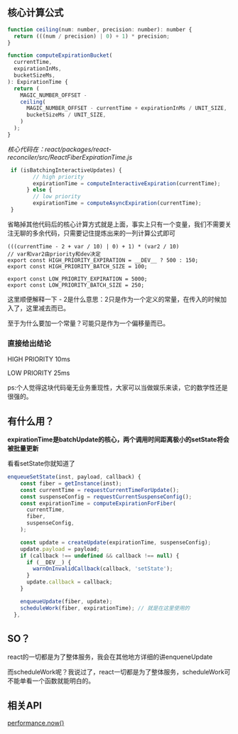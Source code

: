 ## 核心计算公式

```javascript
function ceiling(num: number, precision: number): number {
  return (((num / precision) | 0) + 1) * precision;
}

function computeExpirationBucket(
  currentTime,
  expirationInMs,
  bucketSizeMs,
): ExpirationTime {
  return (
    MAGIC_NUMBER_OFFSET -
    ceiling(
      MAGIC_NUMBER_OFFSET - currentTime + expirationInMs / UNIT_SIZE,
      bucketSizeMs / UNIT_SIZE,
    )
  );
}
```

*核心代码在：react/packages/react-reconciler/src/ReactFiberExpirationTime.js*

```javascript
 if (isBatchingInteractiveUpdates) {
        // high priority
        expirationTime = computeInteractiveExpiration(currentTime);
      } else {
        // low priority
        expirationTime = computeAsyncExpiration(currentTime);
 }
```



省略掉其他代码后的核心计算方式就是上面，事实上只有一个变量，我们不需要关注无聊的多余代码，只需要记住提炼出来的一列计算公式即可

```
(((currentTime - 2 + var / 10) | 0) + 1) * (var2 / 10)
// var和var2由priority和dev决定
export const HIGH_PRIORITY_EXPIRATION = __DEV__ ? 500 : 150;
export const HIGH_PRIORITY_BATCH_SIZE = 100;

export const LOW_PRIORITY_EXPIRATION = 5000;
export const LOW_PRIORITY_BATCH_SIZE = 250;

```

这里顺便解释一下 - 2是什么意思：2只是作为一个定义的常量，在传入的时候加入了，这里减去而已。

至于为什么要加一个常量？可能只是作为一个偏移量而已。

### 直接给出结论

HIGH PRIORITY 10ms

LOW PRIORITY 25ms

ps:个人觉得这块代码毫无业务重现性，大家可以当做娱乐来读，它的数学性还是很强的。

## 有什么用？

<b>expirationTime是batchUpdate的核心，两个调用时间距离极小的setState将会被批量更新</b>

看看setState你就知道了

```javascript
enqueueSetState(inst, payload, callback) {
    const fiber = getInstance(inst);
    const currentTime = requestCurrentTimeForUpdate();
    const suspenseConfig = requestCurrentSuspenseConfig();
    const expirationTime = computeExpirationForFiber(
      currentTime,
      fiber,
      suspenseConfig,
    );

    const update = createUpdate(expirationTime, suspenseConfig);
    update.payload = payload;
    if (callback !== undefined && callback !== null) {
      if (__DEV__) {
        warnOnInvalidCallback(callback, 'setState');
      }
      update.callback = callback;
    }

    enqueueUpdate(fiber, update);
    scheduleWork(fiber, expirationTime); // 就是在这里使用的
  },
```



## SO？

react的一切都是为了整体服务，我会在其他地方详细的讲enqueneUpdate

而scheduleWork呢？我说过了，react一切都是为了整体服务，scheduleWork可不能单看一个函数就能明白的。



## 相关API

[performance.now()](https://developer.mozilla.org/en-US/docs/Web/API/Performance/now)

